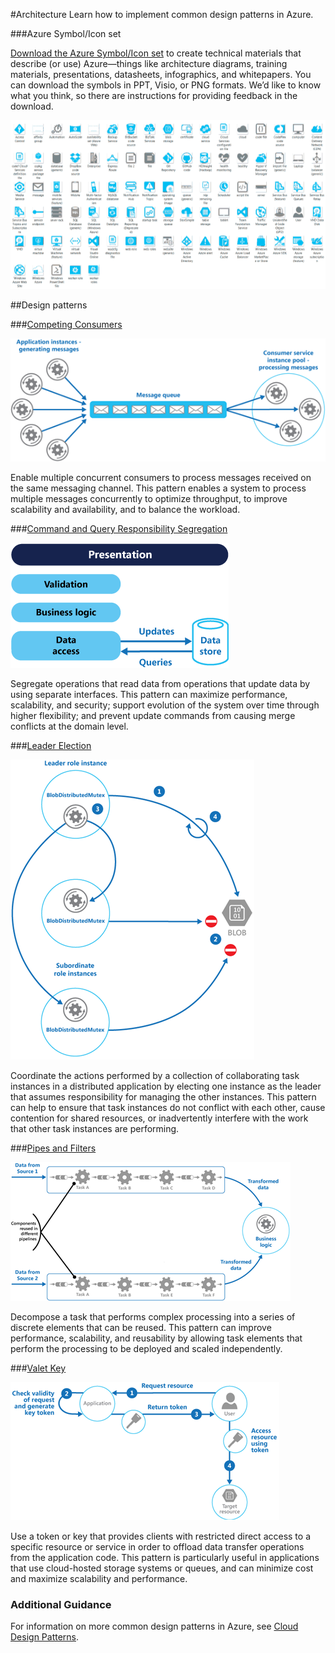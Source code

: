 <properties linkid="develop-net-architecture sublanding" urlDisplayName="" pageTitle="Architecture" metaKeywords="" description="Architecture overview that covers common design patterns" metaCanonical="" services="" documentationCenter="" videoId="" scriptId="" title="Architecture Overview" authors="robb" solutions="" manager="dongill" editor="mattshel" />

<tags ms.service="multiple" ms.workload="na" ms.tgt_pltfrm="na" ms.devlang="na" ms.topic="article" ms.date="01/01/1900" ms.author="robb" />

#Architecture
Learn how to implement common design patterns in Azure.

###Azure Symbol/Icon set

[Download the Azure Symbol/Icon set](http://www.microsoft.com/en-us/download/details.aspx?id=41937) to create technical materials that describe (or use) Azure—things like architecture diagrams, training materials, presentations, datasheets, infographics, and whitepapers. You can download the symbols in PPT, Visio, or PNG formats. We’d like to know what you think, so there are instructions for providing feedback in the download.

![Azure Symbol/Icon set][azure_symbols]

##Design patterns

###[Competing Consumers](http://msdn.microsoft.com/en-us/library/dn568101.aspx)

![Competing Consumers][competing_consumers]

Enable multiple concurrent consumers to process messages received on the same messaging channel. This pattern enables a system to process multiple messages concurrently to optimize throughput, to improve scalability and availability, and to balance the workload. 

###[Command and Query Responsibility Segregation](http://msdn.microsoft.com/en-us/library/dn568103.aspx)

![Command and Query Responsibility Segregation][cqrs]

Segregate operations that read data from operations that update data by using separate interfaces. This pattern can maximize performance, scalability, and security; support evolution of the system over time through higher flexibility; and prevent update commands from causing merge conflicts at the domain level.

###[Leader Election](http://msdn.microsoft.com/en-us/library/dn568104.aspx)

![Leader Election][leader_election]

Coordinate the actions performed by a collection of collaborating task instances in a distributed application by electing one instance as the leader that assumes responsibility for managing the other instances. This pattern can help to ensure that task instances do not conflict with each other, cause contention for shared resources, or inadvertently interfere with the work that other task instances are performing.

###[Pipes and Filters](http://msdn.microsoft.com/en-us/library/dn568100.aspx)

![Pipes and Filters][pipes_and_filters]

Decompose a task that performs complex processing into a series of discrete elements that can be reused. This pattern can improve performance, scalability, and reusability by allowing task elements that perform the processing to be deployed and scaled independently.

###[Valet Key](http://msdn.microsoft.com/en-us/library/dn568102.aspx)

![Valet Key][valet_key]

Use a token or key that provides clients with restricted direct access to a specific resource or service in order to offload data transfer operations from the application code. This pattern is particularly useful in applications that use cloud-hosted storage systems or queues, and can minimize cost and maximize scalability and performance.

### Additional Guidance

For information on more common design patterns in Azure, see [Cloud Design Patterns](http://msdn.microsoft.com/en-us/library/dn568099.aspx).


[competing_consumers]: ./media/architecture-overview/CompetingConsumers.png
[cqrs]: ./media/architecture-overview/CQRS.png
[leader_election]: ./media/architecture-overview/LeaderElection.png
[pipes_and_filters]: ./media/architecture-overview/PipesAndFilters.png
[valet_key]: ./media/architecture-overview/ValetKey.png
[azure_symbols]: ./media/architecture-overview/AzureSymbols.png
